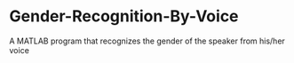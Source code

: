 # Gender-Recognition-By-Voice
A MATLAB program that recognizes the gender of the speaker from his/her voice
